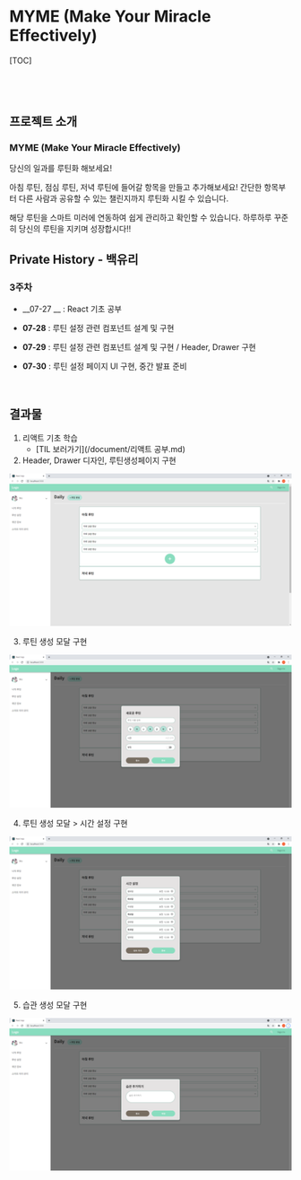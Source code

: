 # MYME (Make Your Miracle Effectively)



[TOC]

## <br>



## 프로젝트 소개
### MYME (Make Your Miracle Effectively)
당신의 일과를 루틴화 해보세요!

아침 루틴, 점심 루틴, 저녁 루틴에 들어갈 항목을 만들고 추가해보세요!
간단한 항목부터 다른 사람과 공유할 수 있는 챌린지까지 루틴화 시킬 수 있습니다.

해당 루틴을 스마트 미러에 연동하여 쉽게 관리하고 확인할 수 있습니다.
하루하루 꾸준히 당신의 루틴을 지키며 성장합시다!!
<br>

## Private History - 백유리

### 3주차

- __07-27 __ : React 기초 공부

- __07-28__ : 루틴 설정 관련 컴포넌트 설계 및 구현

- __07-29__ : 루틴 설정 관련 컴포넌트 설계 및 구현 / Header, Drawer 구현

- __07-30__ : 루틴 설정 페이지 UI 구현, 중간 발표 준비

  <br>

## 결과물
1. 리액트 기초 학습
   - [TIL 보러가기](/document/리액트 공부.md)
2. Header, Drawer 디자인, 루틴생성페이지 구현

![헤더및드로어](/document/img/루틴설정페이지.PNG)

3. 루틴 생성 모달 구현

![루틴생성모달](/document/img/루틴설정페이지2.PNG)

4. 루틴 생성 모달 > 시간 설정 구현

![루틴생성모달_시간설정](/document/img/루틴설정페이지3.PNG)

5. 습관 생성 모달 구현

![습관생성모달](/document/img/루틴설정페이지4.PNG)

